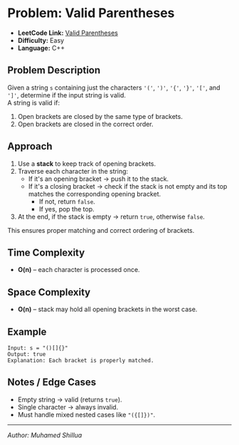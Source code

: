 # Problem: Valid Parentheses

- **LeetCode Link:** [Valid Parentheses](https://leetcode.com/problems/valid-parentheses/)
- **Difficulty:** Easy
- **Language:** C++

## Problem Description
Given a string `s` containing just the characters `'('`, `')'`, `'{'`, `'}'`, `'['`, and `']'`, determine if the input string is valid.  
A string is valid if:  
1. Open brackets are closed by the same type of brackets.  
2. Open brackets are closed in the correct order.  

## Approach
1. Use a **stack** to keep track of opening brackets.  
2. Traverse each character in the string:
   - If it's an opening bracket → push it to the stack.  
   - If it's a closing bracket → check if the stack is not empty and its top matches the corresponding opening bracket.  
     - If not, return `false`.  
     - If yes, pop the top.  
3. At the end, if the stack is empty → return `true`, otherwise `false`.

This ensures proper matching and correct ordering of brackets.

## Time Complexity
- **O(n)** – each character is processed once.  

## Space Complexity
- **O(n)** – stack may hold all opening brackets in the worst case.  

## Example
```
Input: s = "()[]{}"
Output: true
Explanation: Each bracket is properly matched.
```

## Notes / Edge Cases
- Empty string → valid (returns `true`).  
- Single character → always invalid.  
- Must handle mixed nested cases like `"({[]})"`.  

---
*Author: Muhamed Shillua*
